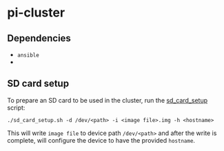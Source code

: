 # pi-cluster

## Dependencies

* `ansible`
* 

## SD card setup

To prepare an SD card to be used in the cluster, run the [sd_card_setup](./sd_card_setup.sh) script:

```
./sd_card_setup.sh -d /dev/<path> -i <image file>.img -h <hostname>
```

This will write `image file` to device path `/dev/<path>` and after the write is complete, will configure the device to have the provided `hostname`.
